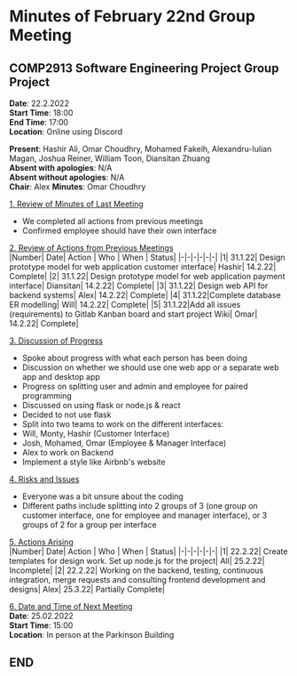 # Minutes of February 22nd Group Meeting

## COMP2913 Software Engineering Project Group Project

**Date**: 22.2.2022  
**Start Time**: 18:00  
**End Time**: 17:00  
**Location**: Online using Discord

**Present**: Hashir Ali, Omar Choudhry, Mohamed Fakeih, Alexandru-Iulian Magan, Joshua Reiner, William Toon, Diansitan Zhuang  
**Absent with apologies**: N/A  
**Absent without apologies**: N/A  
**Chair**: Alex
**Minutes**: Omar Choudhry

<u>1. Review of Minutes of Last Meeting</u>
- We completed all actions from previous meetings
- Confirmed employee should have their own interface

<u>2. Review of Actions from Previous Meetings</u>  
|Number| Date| Action | Who | When | Status|
|-|-|-|-|-|-|
|1| 31.1.22| Design prototype model for web application customer interface| Hashir| 14.2.22| Complete|
|2| 31.1.22| Design prototype model for web application payment interface| Diansitan| 14.2.22| Complete|
|3| 31.1.22| Design web API for backend systems| Alex| 14.2.22| Complete|
|4| 31.1.22|Complete database ER modelling| Will| 14.2.22| Complete|
|5| 31.1.22|Add all issues (requirements) to Gitlab Kanban board and start project Wiki| Omar| 14.2.22| Complete|

<u>3. Discussion of Progress</u>
- Spoke about progress with what each person has been doing
- Discussion on whether we should use one web app or a separate web app and desktop app
- Progress on splitting user and admin and employee for paired programming
- Discussed on using flask or node.js & react
- Decided to not use flask
- Split into two teams to work on the different interfaces:
- Will, Monty, Hashir (Customer Interface)
- Josh, Mohamed, Omar (Employee & Manager Interface)
- Alex to work on Backend
- Implement a style like Airbnb's website

<u>4. Risks and Issues</u>
- Everyone was a bit unsure about the coding
- Different paths include splitting into 2 groups of 3 (one group on customer interface, one for employee and manager interface), or 3 groups of 2 for a group per interface


<u>5. Actions Arising</u>  
|Number| Date| Action | Who | When | Status|
|-|-|-|-|-|-|
|1| 22.2.22| Create templates for design work. Set up node.js for the project| All| 25.2.22| Incomplete|
|2| 22.2.22| Working on the backend, testing, continuous integration, merge requests and consulting frontend development and designs| Alex| 25.3.22| Partially Complete|

<u>6. Date and Time of Next Meeting</u>  
**Date**: 25.02.2022  
**Start Time**: 15:00  
**Location**: In person at the Parkinson Building

## END